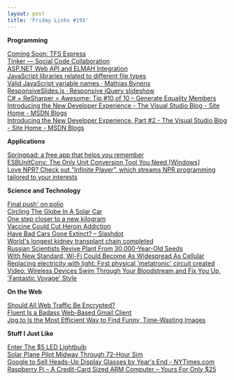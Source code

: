 ```yaml
---
layout: post
title: 'Friday Links #191'
---
```

**Programming**

[Coming Soon: TFS Express](http://blogs.msdn.com/b/bharry/archive/2012/02/23/coming-soon-tfs-express.aspx)   
[Tinker — Social Code Collaboration](https://tinker.io/22681/2)   
[ASP.NET Web API and ELMAH Integration](http://www.tugberkugurlu.com/archive/asp-net-web-api-and-elmah-integration)   
[JavaScript libraries related to different file types](https://github.com/bebraw/jswiki/wiki/File-Formats)   
[Valid JavaScript variable names · Mathias Bynens](http://mathiasbynens.be/notes/javascript-identifiers)   
[ResponsiveSlides.js · Responsive jQuery slideshow](http://responsive-slides.viljamis.com/)   
[C# + ReSharper = Awesome: Tip #10 of 10 – Generate Equality Members](http://feedproxy.google.com/~r/alvinashcraft/~3/bmYmg3PE0Hk/)   
[Introducing the New Developer Experience - The Visual Studio Blog - Site Home - MSDN Blogs](http://blogs.msdn.com/b/visualstudio/archive/2012/02/23/introducing-the-new-developer-experience.aspx)   
[Introducing the New Developer Experience, Part #2 - The Visual Studio Blog - Site Home - MSDN Blogs](http://blogs.msdn.com/b/visualstudio/archive/2012/02/24/introducing-the-new-developer-experience-part2.aspx)

**Applications**

[Springpad: a free app that helps you remember](http://springpadit.com/home/;jsessionid=2B720D3D842C4B6F7DA442FEA08135FE.SPAD_NODE14)   
[ESBUnitConv: The Only Unit Conversion Tool You Need [Windows]](http://feedproxy.google.com/~r/Makeuseof/~3/gQi4X20q634/)   
[Love NPR? Check out “Infinite Player”, which streams NPR programming tailored to your interests](http://feedproxy.google.com/~r/Freewaregeniuscom/~3/furJE1YAvDg/)

**Science and Technology**

[Final push' on polio](http://www.bbc.co.uk/go/rss/int/news/-/news/health-17072769)   
[Circling The Globe In A Solar Car](http://www.wired.com/autopia/2012/02/circling-the-globe-in-a-solar-car/)   
[One step closer to a new kilogram](http://www.sciencedaily.com/releases/2012/02/120220090610.htm)   
[Vaccine Could Cut Heroin Addiction](http://rss.slashdot.org/~r/slashdot/eqWf/~3/CCYs_Mf_o_c/vaccine-could-cut-heroin-addiction)   
[Have Bad Cars Gone Extinct? – Slashdot](http://tech.slashdot.org/story/12/02/22/0314208/have-bad-cars-gone-extinct)   
[World's longest kidney transplant chain completed](http://feeds.sciencedaily.com/~r/sciencedaily/~3/t0Wpa2K9vJg/120220102128.htm)   
[Russian Scientists Revive Plant From 30,000-Year-Old Seeds](http://rss.slashdot.org/~r/slashdot/eqWf/~3/-JPlHMQgY_o/russian-scientists-revive-plant-from-30000-year-old-seeds)   
[With New Standard, Wi-Fi Could Become As Widespread As Cellular](http://www.popsci.com/technology/article/2012-02/wi-fi-could-become-widespread-cellular)   
[Replacing electricity with light: First physical 'metatronic' circuit created](http://www.sciencedaily.com/releases/2012/02/120223183809.htm)   
[Video: Wireless Devices Swim Through Your Bloodstream and Fix You Up, 'Fantastic Voyage' Style](http://www.popsci.com/technology/article/2012-02/new-wireless-devices-can-swim-through-bloodstream-and-fix-you-fantastic-voyage-style)

**On the Web**

[Should All Web Traffic Be Encrypted?](http://www.codinghorror.com/blog/2012/02/should-all-web-traffic-be-encrypted.html)   
[Fluent Is a Badass Web-Based Gmail Client](http://lifehacker.com/5887691/fluent-brings-sparrow+like-minimalist-styling-to-gmail)   
[Jpg.to Is the Most Efficient Way to Find Funny, Time-Wasting Images](http://lifehacker.com/5887795/jpgto-is-the-most-efficient-way-to-find-funny-time+wasting-images)

**Stuff I Just Like**

[Enter The $5 LED Lightbulb](http://toolmonger.com/2012/02/22/enter-the-5-led-lightbulb/)   
[Solar Plane Pilot Midway Through 72-Hour Sim](http://www.wired.com/autopia/2012/02/solar-impulse-pilot-midway-through-72-hour-flight-simulation/)   
[Google to Sell Heads-Up Display Glasses by Year's End - NYTimes.com](http://bits.blogs.nytimes.com/2012/02/21/google-to-sell-terminator-style-glasses-by-years-end/?hp)   
[Raspberry Pi – A Credit-Card Sized ARM Computer – Yours For Only $25](http://feedproxy.google.com/~r/Makeuseof/~3/UMd16-CEXbk/)
